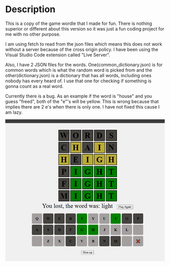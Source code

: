 # Description
This is a copy of the game wordle that I made for fun. There is nothing superior or different about this version so it was just a fun coding project for me with no other purpose.

I am using fetch to read from the json files which means this does not work without a server because of the cross origin policy. I have been using the Visual Studio Code extension called "Live Server".

Also, I have 2 JSON files for the words. One(common_dictionary.json) is for common words which is what the random word is picked from and the other(dictionary.json) is a dictionary that has all words, including ones nobody has every heard of. I use that one for checking if something is gonna count as a real word.

Currently there is a bug. As an example if the word is "house" and you guess "freed", both of the "e"'s will be yellow. This is wrong because that implies there are 2 e's when there is only one. I have not fixed this cause I am lazy.

![screenshot](preview.png "screenshot")
